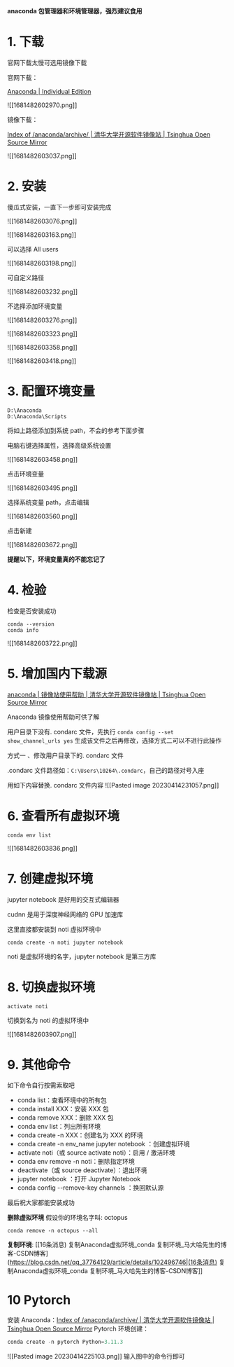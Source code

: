 **anaconda 包管理器和环境管理器，强烈建议食用**

# 1. 下载

官网下载太慢可选用镜像下载

官网下载：

[Anaconda | Individual Edition](https://www.anaconda.com/products/individual)

![[1681482602970.png]]

镜像下载：

[Index of /anaconda/archive/ | 清华大学开源软件镜像站 | Tsinghua Open Source Mirror](https://mirrors.tuna.tsinghua.edu.cn/anaconda/archive/)

![[1681482603037.png]]

# 2. 安装

傻瓜式安装，一直下一步即可安装完成

![[1681482603076.png]]

![[1681482603163.png]]

可以选择 All users

![[1681482603198.png]]

可自定义路径

![[1681482603232.png]]

不选择添加环境变量

![[1681482603276.png]]

![[1681482603323.png]]

![[1681482603358.png]]

![[1681482603418.png]]

# 3. 配置环境变量

```
D:\Anaconda
D:\Anaconda\Scripts
```

将如上路径添加到系统 path，不会的参考下面步骤

电脑右键选择属性，选择高级系统设置

![[1681482603458.png]]

点击环境变量

![[1681482603495.png]]

选择系统变量 path，点击编辑

![[1681482603560.png]]

点击新建

![[1681482603672.png]]

**提醒以下，环境变量真的不能忘记了**

# 4. 检验

检查是否安装成功

```
conda --version
conda info
```

![[1681482603722.png]]

# 5. 增加国内下载源

[anaconda | 镜像站使用帮助 | 清华大学开源软件镜像站 | Tsinghua Open Source Mirror](https://mirrors.tuna.tsinghua.edu.cn/help/anaconda/)

Anaconda 镜像使用帮助可供了解

用户目录下没有. condarc 文件，先执行 `conda config --set show_channel_urls yes` 生成该文件之后再修改，选择方式二可以不进行此操作

方式一 、修改用户目录下的. condarc 文件

.condarc 文件路径如：`C:\Users\10264\.condarc`，自己的路径对号入座

用如下内容替换. condarc 文件内容
![[Pasted image 20230414231057.png]]


# 6. 查看所有虚拟环境

```
conda env list
```

![[1681482603836.png]]

# 7. 创建虚拟环境

jupyter notebook 是好用的交互式编辑器

cudnn 是用于深度神经网络的 GPU 加速库

这里直接都安装到 noti 虚拟环境中

```
conda create -n noti jupyter notebook
```

noti 是虚拟环境的名字，jupyter notebook 是第三方库

# 8. 切换虚拟环境

```
activate noti
```

切换到名为 noti 的虚拟环境中

![[1681482603907.png]]

# 9. 其他命令

如下命令自行按需索取吧

*   conda list：查看环境中的所有包
*   conda install XXX：安装 XXX 包
*   conda remove XXX：删除 XXX 包
*   conda env list：列出所有环境
*   conda create -n XXX：创建名为 XXX 的环境
*   conda create -n env_name jupyter notebook ：创建虚拟环境
*   activate noti（或 source activate noti）：启用 / 激活环境
*   conda env remove -n noti：删除指定环境
*   deactivate（或 source deactivate）：退出环境
*   jupyter notebook ：打开 Jupyter Notebook
*   conda config --remove-key channels ：换回默认源

最后祝大家都能安装成功


**删除虚拟环境**
假设你的环境名字叫: octopus
```
conda remove -n octopus --all
```


**复制环境**: [[16条消息) 复制Anaconda虚拟环境_conda 复制环境_马大哈先生的博客-CSDN博客](https://blog.csdn.net/qq_37764129/article/details/102496746|(16条消息) 复制Anaconda虚拟环境_conda 复制环境_马大哈先生的博客-CSDN博客]]

# 10 Pytorch

安装 Anaconda：[Index of /anaconda/archive/ | 清华大学开源软件镜像站 | Tsinghua Open Source Mirror](https://mirrors.tuna.tsinghua.edu.cn/anaconda/archive/?C=M&O=D)
Pytorch 环境创建：
```python nums
conda create -n pytorch Python=3.11.3
```

![[Pasted image 20230414225103.png]]
输入图中的命令行即可